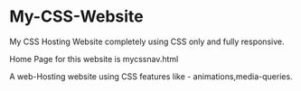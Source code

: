 # My-CSS-Website
My CSS Hosting Website completely using CSS only and fully responsive.

Home Page for this website is mycssnav.html

A web-Hosting website using CSS features like - animations,media-queries.
